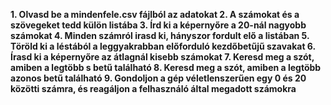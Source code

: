 ﻿**1. Olvasd be a mindenfele.csv fájlból az adatokat
2.  A számokat és a szövegeket tedd külön listába
3. Írd ki a képernyőre a 20-nál nagyobb számokat
4. Minden számról irasd ki, hányszor fordult elő a listában
5. Töröld ki a léstából a leggyakrabban előforduló kezdőbetűjű szavakat
6. Írasd ki a képernyőre az átlagnál kisebb számokat
7. Keresd meg a szót, amiben a legtöbb s betű található
8. Keresd meg a szót, amiben a legtöbb azonos betű található
9. Gondoljon a gép véletlenszerűen egy 0 és 20 közötti számra, és reagáljon a felhasználó által megadott számokra**